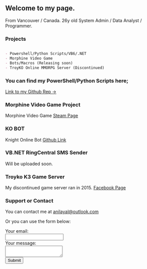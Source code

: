 ## Welcome to my page.

From Vancouver / Canada. 26y old System Admin / Data Analyst / Programmer.

### Projects

```markdown

- Powershell/Python Scripts/VB6/.NET
- Morphine Video Game
- Bots/Macros (Releasing soon)
- TroyKO Online MMORPG Server (Discontinued)

```

### You can find my PowerShell/Python Scripts here;

[Link to my Github Rep ->](https://github.com/Akkuuu/Powershell-Scripts)

### Morphine Video Game Project

Morphine Video Game <a href = "https://store.steampowered.com/app/410430/Morphine">Steam Page</a>

### KO BOT

Knight Online Bot <a href = "https://github.com/Akkuuu/KO-BOT">Github Link</a>

### VB.NET RingCentral SMS Sender

Will be uploaded soon.

### Troyko K3 Game Server

My discontinued game server ran in 2015. <a href = "https://www.facebook.com/TroyKnightOnline">Facebook Page</a>

### Support or Contact

You can contact me at <a href = "mailto: anilayal@outlook.com">anilayal@outlook.com</a>

Or you can use the form below:


<form action="https://formspree.io/xzbjgplp" method="POST">
  <label for="fname">Your email:</label><br>
  <input type="text" id="fname" name="fname" value=""><br>
  <label for="lname">Your message:</label><br>
  <textarea name="message"></textarea><br>
  <input type="submit" value="Submit">
</form> 
